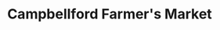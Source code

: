---
title: "Campbellford Farmer's Market"
url: /campbellford/campbellford-farmers-market/
shop: farm
---